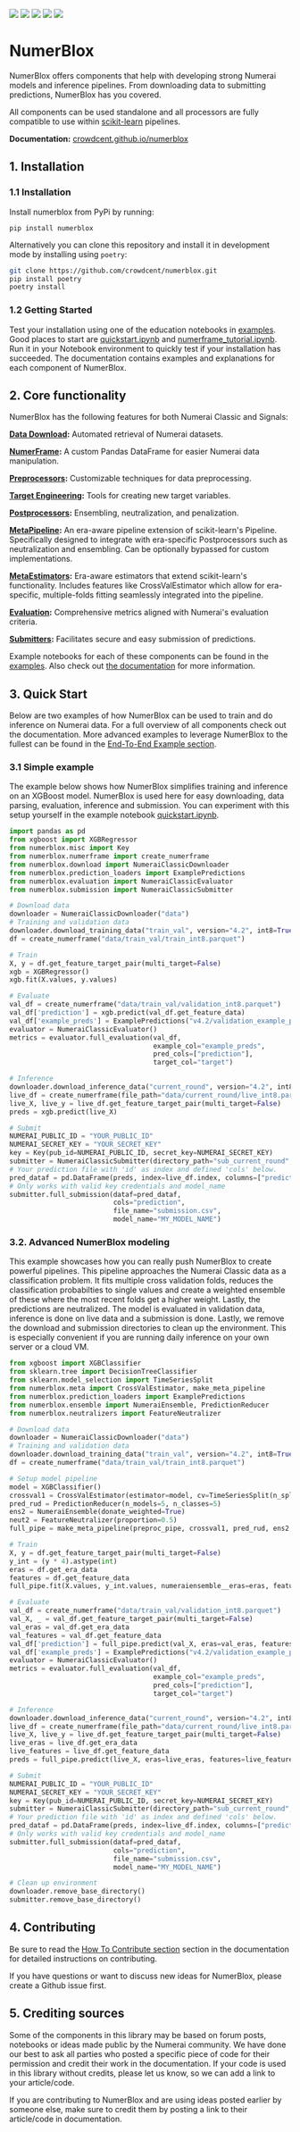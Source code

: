 ![](https://img.shields.io/pypi/v/numerblox.png)
![](https://img.shields.io/pypi/pyversions/numerblox.png)
![](https://img.shields.io/github/contributors/crowdcent/numerblox.png)
![](https://img.shields.io/github/issues-raw/crowdcent/numerblox.png)
![](https://img.shields.io/codecov/c/github/crowdcent/numerblox.png)


# NumerBlox

NumerBlox offers components that help with developing strong Numerai models and inference pipelines. From downloading data to submitting predictions, NumerBlox has you covered.

All components can be used standalone and all processors are fully compatible to use within [scikit-learn](https://scikit-learn.org/) pipelines.  

**Documentation:**
[crowdcent.github.io/numerblox](https://crowdcent.github.io/numerblox)

## 1. Installation

### 1.1 Installation

Install numerblox from PyPi by running:

`pip install numerblox`

Alternatively you can clone this repository and install it in
development mode by installing using `poetry`:

```bash
git clone https://github.com/crowdcent/numerblox.git
pip install poetry
poetry install
```

### 1.2 Getting Started

Test your installation using one of the education notebooks in
[examples](https://github.com/crowdcent/numerblox/examples). Good places to start are [quickstart.ipynb](https://github.com/crowdcent/numerblox/examples/quickstart.ipynb) and [numerframe_tutorial.ipynb](https://github.com/crowdcent/numerblox/examples/numerframe_tutorial.ipynb). Run it in your
Notebook environment to quickly test if your installation has succeeded.
The documentation contains examples and explanations for each component of NumerBlox.

## 2. Core functionality

NumerBlox has the following features for both Numerai Classic and Signals:

**[Data Download](https://crowdcent.github.io/numerblox/download/):** Automated retrieval of Numerai datasets.

**[NumerFrame](https://crowdcent.github.io/numerblox/numerframe/):** A custom Pandas DataFrame for easier Numerai data manipulation.

**[Preprocessors](https://crowdcent.github.io/numerblox/preprocessing/):** Customizable techniques for data preprocessing.

**[Target Engineering](https://crowdcent.github.io/numerblox/targets/):** Tools for creating new target variables.

**[Postprocessors](https://crowdcent.github.io/numerblox/neutralization/):** Ensembling, neutralization, and penalization.

**[MetaPipeline](https://crowdcent.github.io/numerblox/meta/):** An era-aware pipeline extension of scikit-learn's Pipeline. Specifically designed to integrate with era-specific Postprocessors such as neutralization and ensembling. Can be optionally bypassed for custom implementations.

**[MetaEstimators](https://crowdcent.github.io/numerblox/meta/):** Era-aware estimators that extend scikit-learn's functionality. Includes features like CrossValEstimator which allow for era-specific, multiple-folds fitting seamlessly integrated into the pipeline.

**[Evaluation](https://crowdcent.github.io/numerblox/evaluation/):** Comprehensive metrics aligned with Numerai's evaluation criteria.

**[Submitters](https://crowdcent.github.io/numerblox/submission/):** Facilitates secure and easy submission of predictions.

Example notebooks for each of these components can be found in the [examples](https://github.com/crowdcent/numerblox/examples). Also check out [the documentation](https://crowdcent.github.io/numerblox) for more information.


## 3. Quick Start

Below are two examples of how NumerBlox can be used to train and do inference on Numerai data. For a full overview of all components check out the documentation. More advanced examples to leverage NumerBlox to the fullest can be found in the [End-To-End Example section](https://crowdcent.github.io/numerblox/end_to_end/).

### 3.1 Simple example

The example below shows how NumerBlox simplifies training and inference on an XGBoost model.
NumerBlox is used here for easy downloading, data parsing, evaluation, inference and submission. You can experiment with this setup yourself in the example notebook [quickstart.ipynb](https://github.com/crowdcent/numerblox/examples/quickstart.ipynb).

```python
import pandas as pd
from xgboost import XGBRegressor
from numerblox.misc import Key
from numerblox.numerframe import create_numerframe
from numerblox.download import NumeraiClassicDownloader
from numerblox.prediction_loaders import ExamplePredictions
from numerblox.evaluation import NumeraiClassicEvaluator
from numerblox.submission import NumeraiClassicSubmitter

# Download data
downloader = NumeraiClassicDownloader("data")
# Training and validation data
downloader.download_training_data("train_val", version="4.2", int8=True)
df = create_numerframe("data/train_val/train_int8.parquet")

# Train
X, y = df.get_feature_target_pair(multi_target=False)
xgb = XGBRegressor()
xgb.fit(X.values, y.values)

# Evaluate
val_df = create_numerframe("data/train_val/validation_int8.parquet")
val_df['prediction'] = xgb.predict(val_df.get_feature_data)
val_df['example_preds'] = ExamplePredictions("v4.2/validation_example_preds.parquet").fit_transform(None)['prediction'].values
evaluator = NumeraiClassicEvaluator()
metrics = evaluator.full_evaluation(val_df, 
                                    example_col="example_preds", 
                                    pred_cols=["prediction"], 
                                    target_col="target")

# Inference
downloader.download_inference_data("current_round", version="4.2", int8=True)
live_df = create_numerframe(file_path="data/current_round/live_int8.parquet")
live_X, live_y = live_df.get_feature_target_pair(multi_target=False)
preds = xgb.predict(live_X)

# Submit
NUMERAI_PUBLIC_ID = "YOUR_PUBLIC_ID"
NUMERAI_SECRET_KEY = "YOUR_SECRET_KEY"
key = Key(pub_id=NUMERAI_PUBLIC_ID, secret_key=NUMERAI_SECRET_KEY)
submitter = NumeraiClassicSubmitter(directory_path="sub_current_round", key=key)
# Your prediction file with 'id' as index and defined 'cols' below.
pred_dataf = pd.DataFrame(preds, index=live_df.index, columns=["prediction"])
# Only works with valid key credentials and model_name
submitter.full_submission(dataf=pred_dataf,
                          cols="prediction",
                          file_name="submission.csv",
                          model_name="MY_MODEL_NAME")
```

### 3.2. Advanced NumerBlox modeling

This example showcases how you can really push NumerBlox to create powerful pipelines. This pipeline approaches the Numerai Classic data as a classification problem. It fits multiple cross validation folds, reduces the classification probabilties to single values and create a weighted ensemble of these where the most recent folds get a higher weight. Lastly, the predictions are neutralized. The model is evaluated in validation data, inference is done on live data and a submission is done.
Lastly, we remove the download and submission directories to clean up the environment. This is especially convenient if you are running daily inference on your own server or a cloud VM.

```py
from xgboost import XGBClassifier
from sklearn.tree import DecisionTreeClassifier
from sklearn.model_selection import TimeSeriesSplit
from numerblox.meta import CrossValEstimator, make_meta_pipeline
from numerblox.prediction_loaders import ExamplePredictions
from numerblox.ensemble import NumeraiEnsemble, PredictionReducer
from numerblox.neutralizers import FeatureNeutralizer

# Download data
downloader = NumeraiClassicDownloader("data")
# Training and validation data
downloader.download_training_data("train_val", version="4.2", int8=True)
df = create_numerframe("data/train_val/train_int8.parquet")

# Setup model pipeline
model = XGBClassifier()
crossval1 = CrossValEstimator(estimator=model, cv=TimeSeriesSplit(n_splits=5), predict_func='predict_proba')
pred_rud = PredictionReducer(n_models=5, n_classes=5)
ens2 = NumeraiEnsemble(donate_weighted=True)
neut2 = FeatureNeutralizer(proportion=0.5)
full_pipe = make_meta_pipeline(preproc_pipe, crossval1, pred_rud, ens2, neut2)

# Train
X, y = df.get_feature_target_pair(multi_target=False)
y_int = (y * 4).astype(int)
eras = df.get_era_data
features = df.get_feature_data
full_pipe.fit(X.values, y_int.values, numeraiensemble__eras=eras, featureneutralizer__eras=eras, featureneutralizer__features=features)

# Evaluate
val_df = create_numerframe("data/train_val/validation_int8.parquet")
val_X, _ = val_df.get_feature_target_pair(multi_target=False)
val_eras = val_df.get_era_data
val_features = val_df.get_feature_data
val_df['prediction'] = full_pipe.predict(val_X, eras=val_eras, features=val_features)
val_df['example_preds'] = ExamplePredictions("v4.2/validation_example_preds.parquet").fit_transform(None)['prediction'].values
evaluator = NumeraiClassicEvaluator()
metrics = evaluator.full_evaluation(val_df, 
                                    example_col="example_preds", 
                                    pred_cols=["prediction"], 
                                    target_col="target")

# Inference
downloader.download_inference_data("current_round", version="4.2", int8=True)
live_df = create_numerframe(file_path="data/current_round/live_int8.parquet")
live_X, live_y = live_df.get_feature_target_pair(multi_target=False)
live_eras = live_df.get_era_data
live_features = live_df.get_feature_data
preds = full_pipe.predict(live_X, eras=live_eras, features=live_features)

# Submit
NUMERAI_PUBLIC_ID = "YOUR_PUBLIC_ID"
NUMERAI_SECRET_KEY = "YOUR_SECRET_KEY"
key = Key(pub_id=NUMERAI_PUBLIC_ID, secret_key=NUMERAI_SECRET_KEY)
submitter = NumeraiClassicSubmitter(directory_path="sub_current_round", key=key)
# Your prediction file with 'id' as index and defined 'cols' below.
pred_dataf = pd.DataFrame(preds, index=live_df.index, columns=["prediction"])
# Only works with valid key credentials and model_name
submitter.full_submission(dataf=pred_dataf,
                          cols="prediction",
                          file_name="submission.csv",
                          model_name="MY_MODEL_NAME")

# Clean up environment
downloader.remove_base_directory()
submitter.remove_base_directory()
```


## 4. Contributing

Be sure to read the [How To Contribute section](https://crowdcent.github.io/numerblox/contributing/) section in the documentation for detailed instructions on
contributing.

If you have questions or want to discuss new ideas for NumerBlox,
please create a Github issue first.

## 5. Crediting sources

Some of the components in this library may be based on forum posts,
notebooks or ideas made public by the Numerai community. We have done
our best to ask all parties who posted a specific piece of code for
their permission and credit their work in the documentation. If your
code is used in this library without credits, please let us know, so we
can add a link to your article/code.

If you are contributing to NumerBlox and are using ideas posted
earlier by someone else, make sure to credit them by posting a link to
their article/code in documentation.
